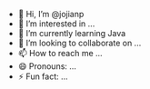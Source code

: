 - 👋 Hi, I’m @jojianp
- 👀 I’m interested in ...
- 🌱 I’m currently learning Java
- 💞️ I’m looking to collaborate on ...
- 📫 How to reach me ...
- 😄 Pronouns: ...
- ⚡ Fun fact: ...

<!---
jojianp/jojianp is a ✨ special ✨ repository because its `README.md` (this file) appears on your GitHub profile.
You can click the Preview link to take a look at your changes.
--->
